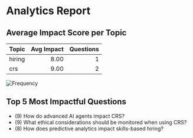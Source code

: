 # Analytics Report

## Average Impact Score per Topic

| Topic | Avg Impact | Questions |
|-------|-----------:|----------:|
| hiring | 8.00 | 1 |
| crs | 9.00 | 2 |

![Frequency](topic_frequency.png)

## Top 5 Most Impactful Questions
- (9) How do advanced AI agents impact CRS?
- (9) What ethical considerations should be monitored when using CRS?
- (8) How does predictive analytics impact skills-based hiring?

